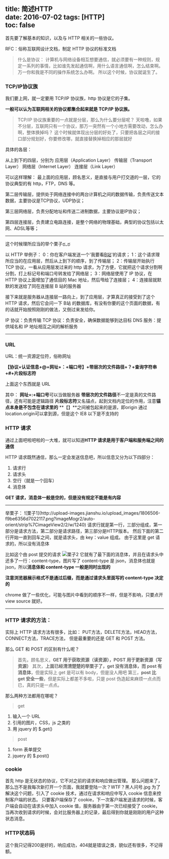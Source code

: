 title: 简述HTTP   
date: 2016-07-02
tags: [HTTP]  
toc: false  
---

首先要了解基本的知识，以及与 HTTP 相关的一些协议。

RFC：俗称互联网设计文档，制定 HTTP 协议的标准文档

>什么是协议：
计算机与网络设备相互想要通信，就必须要有一种规则，规定一系列的事情，比如谁先发起通信啊，用什么语言通信啊，怎么结束啊。万一你和我是不同的操作系统怎么办啊。
所以这个时候，协议就诞生了。


### TCP/IP协议族
我们要上网，就一定要用 TCP/IP 协议族，http 协议是它的子集。

**一般可以认为互联网相关的协议都集合起来就是 TCP/IP 协议族。**

>TCP/IP 协议族重要的一点就是分层，那么为什么要分层呢？
天啦噜，如果不分层，互联网只有一个协议，那万一突然有一个小地方需要改动，怎么办啊，整体换掉吗？
这个时候就体现出分层的好处了，只要把各层之间的接口部分规划好，你要修改哪，就直接替换掉相应的那层就好

具体的各层：

从上到下的四层，分别为
应用层（Application Layer）
传输层（Transport Layer）
网络层（Internet Layer）
连接层（Link Layer）

可以这样理解：
最上面的应用层，顾名思义，是直接与用户打交道的一层，它的协议典型的有 http，FTP，DNS 等。

第二层传输层，提供处于网络连接中的两台计算机之间的数据传输，负责传送文本数据，主要协议是TCP协议，UDP协议；

第三层网络层，负责分配地址和传送二进制数据，主要协议是IP协议；

第四层连接层，负责建立电路连接，是整个网络的物理基础，典型的协议包括以太网、ADSL等等；

<hr>

这个时候理所应当的举个栗子ಥ_ಥ

以 HTTP 举例子：
0：你在客户端发送一个'我要看[B站](http://www.bilibili.com/)'的请求；
1：这个请求理所应当的在应用层，然后从上到下的顺序，到了传输层；
2：传输层开始执行 TCP 协议，一看从应用层发过来的 http 请求，为了方便，它就把这个请求分割啊分割，打上标记号和端口号转发给了网络层；
3：网络层使用了 IP 协议，在 HTTP 协议上面增加了通信目的 Mac 地址，然后甩给了连接层；
4：连接层就默默的发送给了同在连接层 B 站的服务器

接下来就是服务器从连接层一路向上，到了应用层，才算真正的接受到了这个 HTTP 请求，然后它会问一下 B站 的数据库，有没有你要的这个页面的数据，有的话就开始按照刚刚的做法，又倒过来发给你。

IP 协议：负责传输
TCP 协议：负责安全，确保数据能够到达目标
DNS 服务：提供域名和 IP 地址相互之间的解析服务

<hr>

### URL

URL：统一资源定位符，俗称网址

**【协议+认证信息+@+网址+：+端口号】+带层次的文件路径+？+查询字符串+#+片段标志符**

上面这个东西就是 URL

其中：
**网址+:+端口号**可以当做服务器
**带层次的文件路径**不一定是真的文件路径，还有可能是逻辑路径
**片段标志符**又名锚点，起到文档内定位的作用，注意**锚点本身是不包含在请求里的**
**【】**之间被包起来的是源，即origin
通过 location.origin可以拿到源，但是这个 IE8 以下是不支持的


### HTTP 请求
通过上面吧啦吧啦的一大堆，就可以知道**HTTP 请求是用于客户端和服务端之间的通信**

HTTP 请求既然通信，那么一定会发送信息吧，所以信息又分为以下四部分：
1. 请求行
2. 请求头
3. 空行（就是一个回车）
4. 消息体

**GET 请求，消息体一般是空的，但是没有规定不能是有内容**

<hr>
举栗子：
![栗子1](http://upload-images.jianshu.io/upload_images/1806506-f9be6356d7022117.png?imageMogr2/auto-orient/strip%7CimageView2/2/w/1240)
请求行就是第一行，三部分组成，第一部分是请求方法，第二部分是请求路径，第三部分是HTTP版本。
然后下面的第二行开始一直到回车之间，就是请求头，由 key：value 组成。
由于这里是 get 请求的，所以没有消息体

比如这个由 post 提交的请求
![栗子2](http://upload-images.jianshu.io/upload_images/1806506-94c8085e803c5632.png?imageMogr2/auto-orient/strip%7CimageView2/2/w/1240)
它就有了最下面的消息体，并且在请求头中还多了一行：content-type，图片写了 content-type 是 json，消息体也就是 json，所以**消息体和 content-type 一般是同时出现的**

**注意浏览器展示格式不是通过后缀，而是通过请求头里面写的 content-type 决定的**

chrome 做了一些优化，可能与图片中看到的顺序不一样，但是不影响，只要点开 view source 就好。
<hr>

### HTTP 请求的方法：
实际上 HTTP 请求方法有很多，比如： PUT方法，DELETE方法，HEAD方法，CONNECT方法，TRACE方法，
但是最重要的还是 GET 和 POST 方法。

那么 GET 和 POST 的区别有什么呢？

>首先，顾名思义，**GET 用于获取资源（读资源），POST 用于更新资源（写资源）**
其次，**上面已经清清楚楚的举栗子了，get 没有消息体，而 post 有消息体**，但是实际上 get 是可以有 body，但是没人用吧
第三，**post 比 get 安全一些**，但是实际上都差不多啦，只是 post 伪造起来麻烦一点点而已，真的只是一点点。

那么两种方法都用在哪呢？
>get
1. 输入一个 URL
2. 引用的图片，CSS，js 之类的
3. 用 jquery 的 $.get()

>post
1. form 表单提交
2. jquery 的 $.post()


### cookie

首先 http 是无状态的协议，它不对之前的请求和响应做出管理。
那么问题来了，那么岂不是我每次新打开一个页面，我就要登陆一次？WTF？黑人问号.jpg
为了解决这个问题，引入了 cookie 技术，通过在请求和响应中写入 cookie 信息来控制客户端的状态。
只要客户端保存了 cookie，下一次客户端发送请求的时候，客户端会自动在请求头中加入 cookie 值，服务器由于第一次已经接受了 cookie，当再次收到请求的时候，会对比服务器上的记录，最后得到你就是刚刚的用户这种状态消息。


### HTTP状态码
这个我只记得200是好的，响应成功，404就是错误之类，貌似还有很多，不记得额。